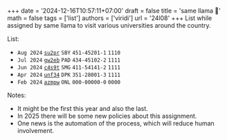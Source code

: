 +++
date = '2024-12-16T10:57:11+07:00'
draft = false
title = 'same llama 🦙'
math = false
tags = ['list']
authors = ['viridi']
url = '24l08'
+++
List while assigned by same llama to visit various universities around the country.

<!--more-->

List:

+ `Aug 2024` [`su2pr`](https://osf.io/su2pr) `SBY` `451-45201-1` `1110`
+ `Jul 2024` [`gw2eb`](https://osf.io/gw2eb) `PAD` `434-45102-2` `1111`
+ `Jun 2024` [`c4s9t`](https://osf.io/c4s9t) `SMG` `411-54141-2` `1111`
+ `Apr 2024` [`unf34`](https://osf.io/unf34) `DPK` `351-28001-3` `1111`
+ `Feb 2024` [`azmpw`](https://osf.io/azmpw) `ONL` `000-00000-0` `0000`

Notes:

+ It might be the first this year and also the last.
+ In 2025 there will be some new policies about this assignment.
+ One news is the automation of the process, which will reduce human involvement.
